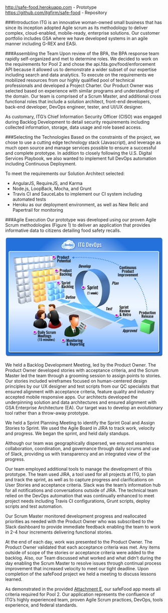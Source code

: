http://safe-food.herokuapp.com - Prototype<br>
https://github.com/itgfirm/safe-food - Repository
  
###Introduction
ITG is an innovative woman-owned small business that has since its inception adopted Agile scrum as its methodology to deliver complex, cloud-enabled, mobile-ready, enterprise solutions. Our customer portfolio includes GSA where we have developed systems in an agile manner including G-REX and EASi.
 
###Assembling the Team
Upon review of the BPA, the BPA response team rapidly self-organized and met to determine roles. We decided to work on the requirements for Pool 2 and chose the api.fda.gov/food/enforcement API because it allowed us to demonstrate a wider subset of our expertise including search and data analytics. To execute on the requirements we mobilized resources from our highly qualified pool of technical professionals and developed a Project Charter.  Our Product Owner was selected based on experience with similar programs and understanding of the domain. Our team is comprised of a Scrum Master, and additional cross functional roles that include a solution architect, front-end developers, back-end developer, DevOps engineer, tester, and UI/UX designer.
 
As customary, ITG’s Chief Information Security Officer (CISO) was engaged during Backlog Development to detail security requirements including collected information, storage, data usage and role based access.
 
###Selecting the Technologies
Based on the constraints of the project, we chose to use a cutting edge technology stack (Javascript), and leverage as much open source and manage services possible to ensure a successful and complete prototype.  In addition to closely following the U.S. Digital Services Playbook, we also wanted to implement full DevOps automation including Continuous Deployment.
 
To meet the requirements our Solution Architect selected:
- AngularJS, RequireJS, and Karma
- Node.js, LoopBack, Mocha, and Grunt
- Travis CI and SauceLabs to implement our CI system including automated tests
- Heroku as our deployment environment, as well as New Relic and Papertrail for monitoring

###Agile Execution
Our prototype was developed using our proven Agile Scrum methodologies (Figure 1) to deliver an application that provides informative data to citizens detailing food safety recalls.

![Agile and DevOps graphic](https://github.com/itgfirm/safe-food/blob/master/Documentation/ITG%20DevOps.png)

We held a Backlog Development Meeting, led by the Product Owner. The Product Owner developed stories with acceptance criteria, and the Scrum Master led the team through a grooming session to assign points to stories. Our stories included wireframes focused on human-centered design principles by our UX designer and test scripts from our QC specialists that ensured alignment with acceptance criteria, feature quality and industry accepted mobile responsive apps. Our architects developed the underpinning solution and data architectures and ensured alignment with GSA Enterprise Architecture (EA). Our target was to develop an evolutionary tool rather than a throw-away prototype.
 
We held a Sprint Planning Meeting to identify the Sprint Goal and Assign Stories to Sprint. We used the Agile Board in JIRA to track work, velocity and progress. We began the sprint, and held daily standups.

Although our team was geographically dispersed, we ensured seamless collaboration, coordination, and governance through daily scrums and use of Slack, providing us with transparency and an integrated view of the progress.
 
Our team employed additional tools to manage the development of this prototype.  The team used JIRA, a tool used for all projects at ITG, to plan and track the sprint, as well as to capture progress and clarifications on User Stories and acceptance criteria. Slack was the team’s information hub for all notifications and conversations outside of JIRA. The technical team relied on the DevOps automation that was continually enhanced to meet project needs including Travis CI configurations, Grunt scripts, deploy scripts and test automation.
 
Our Scrum Master monitored development progress and reallocated priorities as needed with the Product Owner who was subscribed to the Slack dashboard to provide immediate feedback enabling the team to work in 2-4 hour increments delivering functional stories.
 
At the end of each day, work was presented to the Product Owner. The Product Owner validated that each acceptance criteria was met. Any items outside of scope of the stories or acceptance criteria were added to the backlog. Also, our Team discussed what worked and what didn’t during the day enabling the Scrum Master to resolve issues through continual process improvement that increased velocity to meet our tight deadline. Upon completion of the safeFood project we held a meeting to discuss lessons learned.
 
As demonstrated in the provided [Attachment E](https://github.com/itgfirm/safe-food/raw/master/Evidence/Attachment%20E%20Approach%20Criteria%20Evidence_ITG.xlsx), our safeFood app meets all criteria required for Pool 2. Our application represents the confluence of ITG’s highly experienced team, proven Agile Scrum practices, DevOps, tools experience, and federal standards.
